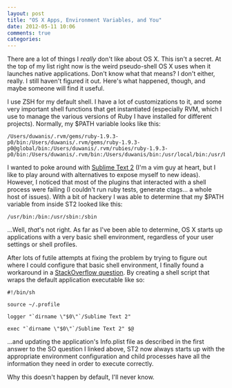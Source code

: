 ```yaml
---
layout: post
title: "OS X Apps, Environment Variables, and You"
date: 2012-05-11 10:06
comments: true
categories: 
---
```


There are a lot of things I _really_ don't like about OS X. This isn't a secret.
At the top of my list right now is the weird pseudo-shell OS X uses when it
launches native applications. Don't know what that means? I don't either,
really. I still haven't figured it out. Here's what happened, though, and maybe
someone will find it useful.
<!-- more -->
I use ZSH for my default shell. I have a lot of customizations to it, and some
very important shell functions that get instantiated (especially RVM, which I
use to manage the various versions of Ruby I have installed for different
projects). Normally, my $PATH variable looks like this:

```
/Users/duwanis/.rvm/gems/ruby-1.9.3-p0/bin:/Users/duwanis/.rvm/gems/ruby-1.9.3-p0@global/bin:/Users/duwanis/.rvm/rubies/ruby-1.9.3-p0/bin:/Users/duwanis/.rvm/bin:/Users/duwanis/bin:/usr/local/bin:/usr/bin:/bin:/usr/sbin:/sbin:/usr/X11/bin
```

I wanted to poke around with [Sublime Text 2][st2] (I'm a vim guy at heart, but I like
to play around with alternatives to expose myself to new ideas). However, I
noticed that most of the plugins that interacted with a shell process were
failing (I couldn't run ruby tests, generate ctags... a whole host of issues).
With a bit of hackery I was able to determine that my $PATH variable from inside
ST2 looked like this:

```
/usr/bin:/bin:/usr/sbin:/sbin
```

...Well, _that_'s not right. As far as I've been able to determine, OS X starts
up applications with a very basic shell environment, regardless of your user
settings or shell profiles.

After lots of futile attempts at fixing the problem by trying to figure out
where I could configure that basic shell environment, I finally found a
workaround in a [StackOverflow question][soverflow]. By creating a shell script that
wraps the default application executable like so:

```
#!/bin/sh                                                                       
                                                                                
source ~/.profile                                                               

logger "`dirname \"$0\"`/Sublime Text 2"                                        

exec "`dirname \"$0\"`/Sublime Text 2" $@
```

...and updating the application's Info.plist file as described in the first
answer to the SO question I linked above, ST2 now always starts up with the
appropriate environment configuration and child processes have all the
information they need in order to execute correctly.

Why this doesn't happen by default, I'll never know.


[st2]: http://www.sublimetext.com/2 "Sublime Text 2"
[soverflow]: http://stackoverflow.com/questions/829749/launch-mac-eclipse-with-environment-variables-set "Launch Mac Eclipse With Environment Variables Set"
